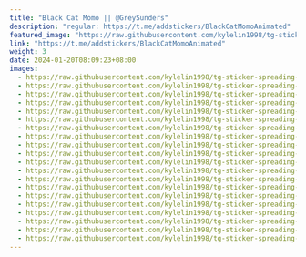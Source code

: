 ```yaml
---
title: "Black Cat Momo || @GreySunders"
description: "regular: https://t.me/addstickers/BlackCatMomoAnimated"
featured_image: "https://raw.githubusercontent.com/kylelin1998/tg-sticker-spreading-worldwide-images/main/img/4a19a9bb-1de5-4ff2-9d61-411fb0ebce22.jpg"
link: "https://t.me/addstickers/BlackCatMomoAnimated"
weight: 3
date: 2024-01-20T08:09:23+08:00
images:
  - https://raw.githubusercontent.com/kylelin1998/tg-sticker-spreading-worldwide-images/main/img/4a19a9bb-1de5-4ff2-9d61-411fb0ebce22.jpg
  - https://raw.githubusercontent.com/kylelin1998/tg-sticker-spreading-worldwide-images/main/img/a8fa3a87-8aa6-43dc-9251-3beef6cfde00.jpg
  - https://raw.githubusercontent.com/kylelin1998/tg-sticker-spreading-worldwide-images/main/img/60469cfb-1b32-42c8-a237-88a51177e95f.jpg
  - https://raw.githubusercontent.com/kylelin1998/tg-sticker-spreading-worldwide-images/main/img/0ddc3b75-27a9-4b41-bf00-040c2cbf0662.jpg
  - https://raw.githubusercontent.com/kylelin1998/tg-sticker-spreading-worldwide-images/main/img/c6be89c7-db5b-4c0e-92ea-be3238e9f154.jpg
  - https://raw.githubusercontent.com/kylelin1998/tg-sticker-spreading-worldwide-images/main/img/95854fd3-06cd-48b3-bd6f-e5f679dc6650.jpg
  - https://raw.githubusercontent.com/kylelin1998/tg-sticker-spreading-worldwide-images/main/img/13249a05-c294-44b2-9766-0bbc68374405.jpg
  - https://raw.githubusercontent.com/kylelin1998/tg-sticker-spreading-worldwide-images/main/img/da1df66a-6d05-4fb2-a85e-1e31d4858b25.jpg
  - https://raw.githubusercontent.com/kylelin1998/tg-sticker-spreading-worldwide-images/main/img/8a501f07-4c7d-4525-9dde-2cacd5da7932.jpg
  - https://raw.githubusercontent.com/kylelin1998/tg-sticker-spreading-worldwide-images/main/img/a07008ae-e3c7-48ce-90e5-0080811e2ddd.jpg
  - https://raw.githubusercontent.com/kylelin1998/tg-sticker-spreading-worldwide-images/main/img/1d212d50-b8cf-40e1-947f-bc04ff87f1d2.jpg
  - https://raw.githubusercontent.com/kylelin1998/tg-sticker-spreading-worldwide-images/main/img/a349fbd2-8439-44e7-88ea-05d80d6da0e5.jpg
  - https://raw.githubusercontent.com/kylelin1998/tg-sticker-spreading-worldwide-images/main/img/ca52e730-e28e-4eb2-af56-b429ae6de11d.jpg
  - https://raw.githubusercontent.com/kylelin1998/tg-sticker-spreading-worldwide-images/main/img/e76ed499-e32d-4bac-b3f2-dcefb2a9f533.jpg
  - https://raw.githubusercontent.com/kylelin1998/tg-sticker-spreading-worldwide-images/main/img/0c6ba5bd-bebf-4972-99eb-df0013e77e05.jpg
  - https://raw.githubusercontent.com/kylelin1998/tg-sticker-spreading-worldwide-images/main/img/b8927471-ba21-4eea-ac85-777856bdd32a.jpg
  - https://raw.githubusercontent.com/kylelin1998/tg-sticker-spreading-worldwide-images/main/img/1e612f0c-8914-4b77-9560-da0dfdf81100.jpg
  - https://raw.githubusercontent.com/kylelin1998/tg-sticker-spreading-worldwide-images/main/img/8065f23c-ed26-483f-9291-e19dd5b13979.jpg
  - https://raw.githubusercontent.com/kylelin1998/tg-sticker-spreading-worldwide-images/main/img/6b2a051c-1293-49b3-b034-7d6221e64ab5.jpg
  - https://raw.githubusercontent.com/kylelin1998/tg-sticker-spreading-worldwide-images/main/img/63614f85-3f62-468f-a4ba-56302ea46e52.jpg
---
```

